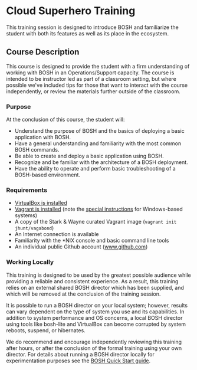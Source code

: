 # Cloud Superhero Training

This training session is designed to introduce BOSH and familiarize the student with both its features as well as its place in the ecosystem.

## Course Description
This course is designed to provide the student with a firm understanding of working with BOSH in an Operations/Support capacity. The course is intended to be instructor led as part of a classroom setting, but where possible we've included tips for those that want to interact with the course independently, or review the materials further outside of the classroom.

### Purpose
At the conclusion of this course, the student will:

* Understand the purpose of BOSH and the basics of deploying a basic application with BOSH.
* Have a general understanding and familiarity with the most common BOSH commands.
* Be able to create and deploy a basic application using BOSH.
* Recognize and be familiar with the architecture of a BOSH deployment.
* Have the ability to operate and perform basic troubleshooting of a BOSH-based environment.

### Requirements
* [VirtualBox is installed](https://www.virtualbox.org/wiki/Downloads)
* [Vagrant is installed](https://www.vagrantup.com/docs/installation/) (note the [special instructions](https://www.vagrantup.com/docs/installation/#windows-virtualbox-and-hyper-v) for Windows-based systems)
* A copy of the Stark & Wayne curated Vagrant image (`vagrant init jhunt/vagabond`)
* An Internet connection is available
* Familiarity with the *NIX console and basic command line tools
* An individual public Github account (www.github.com)

### Working Locally
This training is designed to be used by the greatest possible audience while providing a reliable and consistent experience. As a result, this training relies on an external shared BOSH director which has been supplied, and which will be removed at the conclusion of the training session.

It is possible to run a BOSH director on your local system; however, results can vary dependent on the type of system you use and its capabilities. In addition to system performance and OS concerns, a local BOSH director using tools like bosh-lite and VirtualBox can become corrupted by system reboots, suspend, or hibernates.

We do recommend and encourage independently reviewing this training after hours, or after the conclusion of the formal training using your own director. For details about running a BOSH director locally for experimentation purposes see the [BOSH Quick Start guide](https://bosh.io/docs/quick-start/).
